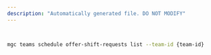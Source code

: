```yaml
---
description: "Automatically generated file. DO NOT MODIFY"
---
```


```bash


mgc teams schedule offer-shift-requests list --team-id {team-id}

```